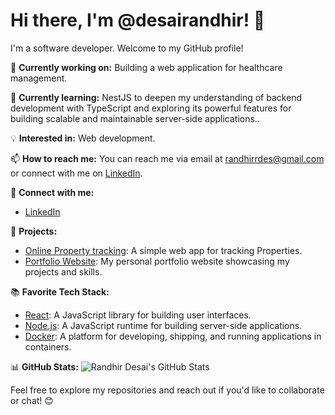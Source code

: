 # Hi there, I'm @desairandhir! 👋

I'm a software developer. Welcome to my GitHub profile!

🔭 **Currently working on:** Building a web application for healthcare management.

🌱 **Currently learning:**  NestJS to deepen my understanding of backend development with TypeScript and exploring its powerful features for building scalable and maintainable server-side applications..

💡 **Interested in:** Web development.

📫 **How to reach me:** You can reach me via email at randhirrdes@gmail.com or connect with me on [LinkedIn](https://www.linkedin.com/in/randhir-desai-991567242/).

🔗 **Connect with me:**
- [LinkedIn](https://www.linkedin.com/in/randhir-desai-991567242/)


🚀 **Projects:**
- [Online Property tracking](https://github.com/desairandhir/OnlinePropertyTracking): A simple web app for tracking Properties.
- [Portfolio Website](https://github.com): My personal portfolio website showcasing my projects and skills.


📚 **Favorite Tech Stack:**
- [React](https://reactjs.org/): A JavaScript library for building user interfaces.
- [Node.js](https://nodejs.org/): A JavaScript runtime for building server-side applications.
- [Docker](https://www.docker.com/): A platform for developing, shipping, and running applications in containers.


📊 **GitHub Stats:**
![Randhir Desai's GitHub Stats](https://github-readme-stats.vercel.app/api?username=desairandhir&show_icons=true&theme=radical)



Feel free to explore my repositories and reach out if you'd like to collaborate or chat! 😊


<!---
desairandhir/desairandhir is a ✨ special ✨ repository because its `README.md` (this file) appears on your GitHub profile.
You can click the Preview link to take a look at your changes.
--->

